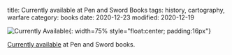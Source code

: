 title: Currently available at Pen and Sword Books
tags: history, cartography, warfare
category: books
date:  2020-12-23
modified: 2020-12-19


![Currently Available]({static}/images/PenAndSword.png){: width=75% style="float:center; padding:16px"}


[Currently available](https://www.pen-and-sword.co.uk/John-Cairns/a/7) at Pen and Sword books.
